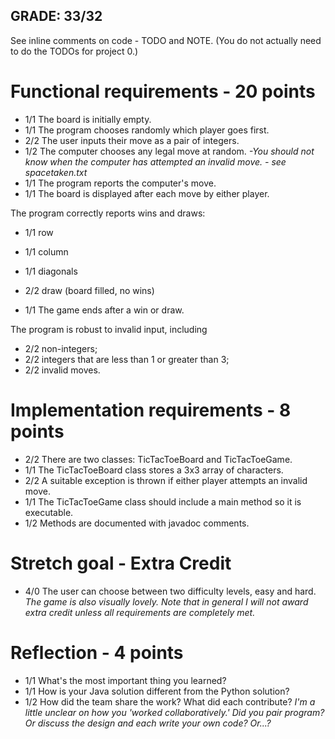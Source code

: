 GRADE: 33/32
------------

See inline comments on code - TODO and NOTE.
(You do not actually need to do the TODOs for project 0.)

Functional requirements - 20 points
===================================
* 1/1 The board is initially empty.
* 1/1 The program chooses randomly which player goes first.
* 2/2 The user inputs their move as a pair of integers.
* 1/2 The computer chooses any legal move at random. *-You should not know when the computer has attempted an invalid move. - see spacetaken.txt*
* 1/1 The program reports the computer's move.
* 1/1 The board is displayed after each move by either player.

The program correctly reports wins and draws:
* 1/1     row
* 1/1     column
* 1/1     diagonals
* 2/2     draw (board filled, no wins)

* 1/1 The game ends after a win or draw.

The program is robust to invalid input, including
* 2/2     non-integers;
* 2/2     integers that are less than 1 or greater than 3;
* 2/2     invalid moves.

Implementation requirements - 8 points
======================================
* 2/2 There are two classes: TicTacToeBoard and TicTacToeGame.
* 1/1 The TicTacToeBoard class stores a 3x3 array of characters.
* 2/2 A suitable exception is thrown if either player attempts an invalid move.
* 1/1 The TicTacToeGame class should include a main method so it is executable.
* 1/2 Methods are documented with javadoc comments.

Stretch goal - Extra Credit
===========================
* 4/0 The user can choose between two difficulty levels, easy and hard.
      *The game is also visually lovely.  Note that in general I will not award 
      extra credit unless all requirements are completely met.*

Reflection - 4 points
=====================
* 1/1 What's the most important thing you learned?
* 1/1 How is your Java solution different from the Python solution?
* 1/2 How did the team share the work? What did each contribute?
      *I'm a little unclear on how you 'worked collaboratively.' Did you pair program? 
      Or discuss the design and each write your own code? Or...?*

